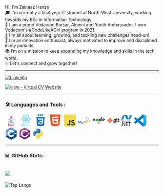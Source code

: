 Hi, I'm Zainaaz Hansa
<br>🎓 I'm currently a final year IT student at North-West University, working towards my BSc in Information Technology.
<br>🏫 I am a proud Vodacom Bursar, Alumni and Youth Ambassador. I won Vodacom's #CodeLikeAGirl program in 2021.
<br>🌱 I'm all about learning, growing, and tackling new challenges head-on!
<br>🚀 I’m an innovation enthusiast, always motivated to improve and disciplined in my pursuits.
<br>📚 I’m on a mission to keep expanding my knowledge and skills in the tech world.
<br>✨ Let's connect and grow together!

---

[![LinkedIn](https://img.shields.io/badge/LinkedIn-%230077B5.svg?logo=linkedin&logoColor=white)](https://www.linkedin.com/in/zainaaz-hansa-a8795a203/)

[![view - Virtual CV Website](https://img.shields.io/badge/Visit-Website-white?style=for-the-badge)](https://zainaaazz.github.io/website/index.html)




---
### :hammer_and_wrench: Languages and Tools :
<div>
  <img src="https://github.com/devicons/devicon/blob/master/icons/java/java-original-wordmark.svg" title="Java" alt="Java" width="40" height="40"/>&nbsp;
  <img src="https://github.com/devicons/devicon/blob/master/icons/react/react-original-wordmark.svg" title="React" alt="React" width="40" height="40"/>&nbsp;
  <img src="https://github.com/devicons/devicon/blob/master/icons/css3/css3-plain-wordmark.svg"  title="CSS3" alt="CSS" width="40" height="40"/>&nbsp;
  <img src="https://github.com/devicons/devicon/blob/master/icons/html5/html5-original.svg" title="HTML5" alt="HTML" width="40" height="40"/>&nbsp;
  <img src="https://github.com/devicons/devicon/blob/master/icons/javascript/javascript-original.svg" title="JavaScript" alt="JavaScript" width="40" height="40"/>&nbsp;
  <img src="https://github.com/devicons/devicon/blob/master/icons/mysql/mysql-original-wordmark.svg" title="MySQL"  alt="MySQL" width="40" height="40"/>&nbsp;
  <img src="https://github.com/devicons/devicon/blob/master/icons/nodejs/nodejs-original-wordmark.svg" title="NodeJS" alt="NodeJS" width="40" height="40"/>&nbsp;
  <img src="https://github.com/devicons/devicon/blob/master/icons/git/git-original-wordmark.svg" title="Git" **alt="Git" width="40" height="40"/>
  <img src="https://github.com/devicons/devicon/blob/master/icons/dot-net/dot-net-original-wordmark.svg" title="Git" **alt="Git" width="40" height="40"/>
  <img src="https://github.com/devicons/devicon/blob/master/icons/vscode/vscode-original.svg" title="VScode" **alt="VS" width="40" height="40"/>
  <img src="https://github.com/devicons/devicon/blob/master/icons/cplusplus/cplusplus-original.svg" title="Cplus" **alt="Cplus" width="40" height="40"/>  
  <img src="https://github.com/devicons/devicon/blob/master/icons/csharp/csharp-original.svg" title="Csharp" **alt="Csharp" width="40" height="40"/>
  <img src="https://github.com/devicons/devicon/blob/master/icons/python/python-original.svg" title="Python" **alt="Python" width="40" height="40"/>
 
</div>


---

### 📊 GitHub Stats:
![](https://github-readme-stats.vercel.app/api?username=zainaaazz&theme=gotham&hide_border=false&include_all_commits=false&count_private=false)<br/>
---

![Top Langs](https://github-readme-stats.vercel.app/api/top-langs/?username=zainaaazz&theme=gotham&hide_progress=true)



